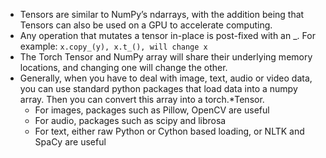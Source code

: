 - Tensors are similar to NumPy’s ndarrays, with the addition being that Tensors can also be used on a GPU to accelerate computing.
- Any operation that mutates a tensor in-place is post-fixed with an _. For example: `x.copy_(y), x.t_(), will change x`
- The Torch Tensor and NumPy array will share their underlying memory locations, and changing one will change the other.
- Generally, when you have to deal with image, text, audio or video data, you can use standard python packages that load data into  a numpy array. Then you can convert this array into a torch.*Tensor.
    - For images, packages such as Pillow, OpenCV are useful
    - For audio, packages such as scipy and librosa
    - For text, either raw Python or Cython based loading, or NLTK and SpaCy are useful


